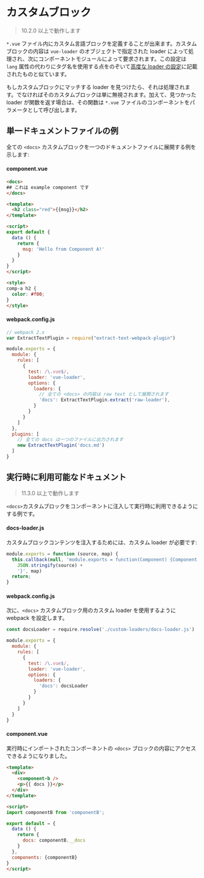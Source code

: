 # カスタムブロック

> 10.2.0 以上で動作します

`*.vue` ファイル内にカスタム言語ブロックを定義することが出来ます。カスタムブロックの内容は `vue-loader` のオブジェクトで指定された loader によって処理され、次にコンポーネントモジュールによって要求されます。この設定は `lang` 属性の代わりにタグ名を使用する点をのぞいて[高度な loader の設定](../configurations/advanced.md)に記載されたものと似ています。

もしカスタムブロックにマッチする loader を見つけたら、それは処理されます。でなければそのカスタムブロックは単に無視されます。加えて、見つかった loader が関数を返す場合は、その関数は `*.vue` ファイルのコンポーネントをパラメータとして呼び出します。

## 単一ドキュメントファイルの例

全ての `<docs>` カスタムブロックを一つのドキュメントファイルに展開する例を示します:

#### component.vue

``` html
<docs>
## これは example component です
</docs>

<template>
  <h2 class="red">{{msg}}</h2>
</template>

<script>
export default {
  data () {
    return {
      msg: 'Hello from Component A!'
    }
  }
}
</script>

<style>
comp-a h2 {
  color: #f00;
}
</style>
```

#### webpack.config.js

``` js
// webpack 2.x
var ExtractTextPlugin = require("extract-text-webpack-plugin")

module.exports = {
  module: {
    rules: [
      {
        test: /\.vue$/,
        loader: 'vue-loader',
        options: {
          loaders: {
            // 全ての <docs> の内容は raw text として展開されます
            'docs': ExtractTextPlugin.extract('raw-loader'),
          }
        }
      }
    ]
  },
  plugins: [
    // 全ての docs は一つのファイルに出力されます
    new ExtractTextPlugin('docs.md')
  ]
}
```

## 実行時に利用可能なドキュメント

> 11.3.0 以上で動作します

`<docs>`カスタムブロックをコンポーネントに注入して実行時に利用できるようにする例です。

#### docs-loader.js

カスタムブロックコンテンツを注入するためには、カスタム loader が必要です:

``` js
module.exports = function (source, map) {
  this.callback(null, 'module.exports = function(Component) {Component.options.__docs = ' +
    JSON.stringify(source) +
    '}', map)
  return;
}
```

#### webpack.config.js

次に、`<docs>` カスタムブロック用のカスタム loader を使用するように webpack を設定します。

``` js
const docsLoader = require.resolve('./custom-loaders/docs-loader.js')

module.exports = {
  module: {
    rules: [
      {
        test: /\.vue$/,
        loader: 'vue-loader',
        options: {
          loaders: {
            'docs': docsLoader
          }
        }
      }
    ]
  }
}
```

#### component.vue

実行時にインポートされたコンポーネントの `<docs>` ブロックの内容にアクセスできるようになりました。

``` html
<template>
  <div>
    <component-b />
    <p>{{ docs }}</p>
  </div>
</template>

<script>
import componentB from 'componentB';

export default = {
  data () {
    return {
      docs: componentB.__docs
    }
  },
  components: {componentB}
}
</script>
```
